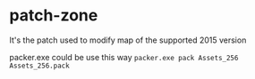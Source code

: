 # patch-zone

It's the patch used to modify map of the supported 2015 version

packer.exe could be use this way `packer.exe pack Assets_256 Assets_256.pack`

